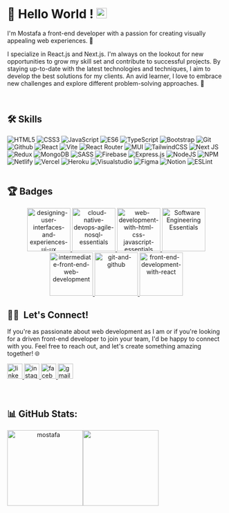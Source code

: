 <!--
- 👋 Hi, I’m @Mostafa Hassan
- 👀 I’m interested in web development
- 📫 How to reach me mostafahasan.dev@gmail.com

<!---
Mostafa-Zewail77/Mostafa-Zewail77 is a ✨ special ✨ repository because its `README.md` (this file) appears on your GitHub profile.
You can click the Preview link to take a look at your changes. -->

<h1>
👋 Hello World !  <img src="https://github.com/TheDudeThatCode/TheDudeThatCode/blob/master/Assets/Earth.gif" width="24px">
</h1>

I'm Mostafa a front-end developer with a passion for creating visually appealing web experiences. 🎨

I specialize in React.js and Next.js. I'm always on the lookout for new opportunities to grow my skill set and contribute to successful projects. By staying up-to-date with the latest technologies and techniques, I aim to develop the best solutions for my clients. An avid learner, I love to embrace new challenges and explore different problem-solving approaches. 🚀
<!-- <a href="https://mostafahassan.vercel.app/"><strong>Visit my personal website </strong></a> -->
<br/>

## 🛠 Skills

![HTML5](https://img.shields.io/badge/html5-%23E34F26.svg?style=for-the-badge&logo=html5&logoColor=white)
![CSS3](https://img.shields.io/badge/css3-%231572B6.svg?style=for-the-badge&logo=css3&logoColor=white)
![JavaScript](https://img.shields.io/badge/javascript-%23323330.svg?style=for-the-badge&logo=javascript&logoColor=%23F7DF1E)
![ES6](https://img.shields.io/badge/ES6-%23F7DF1E.svg?style=for-the-badge&logo=ES6&logoColor=%23323330)
![TypeScript](https://img.shields.io/badge/typescript-%23007ACC.svg?style=for-the-badge&logo=typescript&logoColor=white)
![Bootstrap](https://img.shields.io/badge/bootstrap-%23563D7C.svg?style=for-the-badge&logo=bootstrap&logoColor=white)
![Git](https://img.shields.io/badge/GIT-E44C30?style=for-the-badge&logo=git&logoColor=white)
![Github](https://img.shields.io/badge/GitHub-100000?style=for-the-badge&logo=github&logoColor=white)
![React](https://img.shields.io/badge/react-%2320232a.svg?style=for-the-badge&logo=react&logoColor=%2361DAFB)
![Vite](https://img.shields.io/badge/Vite-B73BFE?style=for-the-badge&logo=vite&logoColor=FFD62E) 
![React Router](https://img.shields.io/badge/React_Router-CA4245?style=for-the-badge&logo=react-router&logoColor=white)
![MUI](https://img.shields.io/badge/MUI-%230081CB.svg?style=for-the-badge&logo=material-ui&logoColor=white) 
<img alt="TailwindCSS" src="https://img.shields.io/badge/tailwindcss-%2338B2AC.svg?style=for-the-badge&logo=tailwind-css&logoColor=white"> 
![Next JS](https://img.shields.io/badge/Next-black?style=for-the-badge&logo=next.js&logoColor=white) 
![Redux](https://img.shields.io/badge/redux-%23593d88.svg?style=for-the-badge&logo=redux&logoColor=white)
![MongoDB](https://img.shields.io/badge/MongoDB-%234ea94b.svg?style=for-the-badge&logo=mongodb&logoColor=white) 
![SASS](https://img.shields.io/badge/SASS-hotpink.svg?style=for-the-badge&logo=SASS&logoColor=white)
![Firebase](https://img.shields.io/badge/firebase-%23039BE5.svg?style=for-the-badge&logo=firebase)
![Express.js](https://img.shields.io/badge/express.js-%23404d59.svg?style=for-the-badge&logo=express&logoColor=%2361DAFB) 
![NodeJS](https://img.shields.io/badge/node.js-6DA55F?style=for-the-badge&logo=node.js&logoColor=white)
![NPM](https://img.shields.io/badge/NPM-%23000000.svg?style=for-the-badge&logo=npm&logoColor=white)
![Netlify](https://img.shields.io/badge/netlify-%23000000.svg?style=for-the-badge&logo=netlify&logoColor=#00C7B7)
![Vercel](https://img.shields.io/badge/vercel-%23000000.svg?style=for-the-badge&logo=vercel&logoColor=white)
![Heroku](https://img.shields.io/badge/heroku-%23430098.svg?style=for-the-badge&logo=heroku&logoColor=white)
![Visualstudio](https://img.shields.io/badge/Visual_Studio_Code-0078D4?style=for-the-badge&logo=visual%20studio%20code&logoColor=white)
![Figma](https://img.shields.io/badge/figma-%23F24E1E.svg?style=for-the-badge&logo=figma&logoColor=white)
![Notion](https://img.shields.io/badge/Notion-%23000000.svg?style=for-the-badge&logo=notion&logoColor=white)
![ESLint](https://img.shields.io/badge/ESLint-4B3263?style=for-the-badge&logo=eslint&logoColor=white)
<br/>
<br/>

## 🏆 Badges

<div align="center">
  <a href="https://www.credly.com/badges/da409856-f8be-4ff7-ae73-1acd34a5c7c3/public_url">
    <img src="https://github.com/mostafahassan-dev/mostafahassan-dev/assets/104537380/6ace4dab-53f7-4cbc-ab52-ebe3b2c635a2" 
     alt="designing-user-interfaces-and-experiences-ui-ux" width="100" height="100">
  </a>
  <a href="https://www.credly.com/badges/cdb1b6d9-2a4b-46b8-b581-8df9e12397ee/public_url">
    <img src="https://github.com/mostafahassan-dev/mostafahassan-dev/assets/104537380/b7b7acb4-30d8-4177-891e-c8bf6a43d051" 
     alt="cloud-native-devops-agile-nosql-essentials" width="100" height="100">
  </a>
  <a href="https://www.credly.com/badges/dd8dc5d2-5dbd-4c26-913b-75cd1e4efc11/public_url">
    <img src="https://github.com/mostafahassan-dev/mostafahassan-dev/assets/104537380/bc725c30-029f-4e85-885f-b30ee22bedc1" 
     alt="web-development-with-html-css-javascript-essentials" width="100" height="100">
  </a>
  <a href="https://www.credly.com/badges/5af6ae5d-4a9b-4beb-a2f0-f34a5c9c5c57/public_url">
    <img src="https://github.com/mostafahassan-dev/mostafahassan-dev/assets/104537380/9f3bbb3b-20be-45ef-9dac-e4ccef82ac41" 
     alt="Software Engineering Essentials" width="100" height="100">
  </a>
  <a href="https://www.credly.com/badges/0d5ea9eb-20ed-471a-805a-93f75e0cbf3c/public_url">
    <img src="https://github.com/mostafahassan-dev/mostafahassan-dev/assets/104537380/1c3e9b1c-7a44-4526-9e63-639b53efd0f7" 
     alt="intermediate-front-end-web-development" width="100" height="100">
  </a>
  <a href="https://www.credly.com/badges/6a894718-c1f2-4bff-8c71-065b354b79a5/public_url">
    <img src="https://github.com/mostafahassan-dev/mostafahassan-dev/assets/104537380/f140819a-8c85-487f-8e5e-4a6a0c28de48" 
     alt="git-and-github" width="100" height="100">
  </a>
  <a href="https://www.credly.com/badges/fcac150f-a697-473c-b241-75eca8bdaecc/public_url">
    <img src="https://github.com/mostafahassan-dev/mostafahassan-dev/assets/104537380/0e2260c2-53d7-4359-ad34-4f1260fc4470" 
     alt="front-end-development-with-react" width="100" height="100">
  </a>
</div>

 ## 🤝🏻 &nbsp;Let's Connect!
If you're as passionate about web development as I am or if you're looking for a driven front-end developer to join your team, I'd be happy to connect with you. Feel free to reach out, and let's create something amazing together! 🌐
<div >
  <a href="https://www.linkedin.com/in/mostafahassan-dev/" target="_blank">
    <img src="https://img.shields.io/static/v1?message=LinkedIn&logo=linkedin&label=&color=0077B5&logoColor=white&labelColor=&style=for-the-badge" height="35" alt="linkedin logo"  />
  </a>
  <a href="https://www.instagram.com/mostafahassan.dev" target="_blank">
    <img src="https://img.shields.io/static/v1?message=Instagram&logo=instagram&label=&color=E4405F&logoColor=white&labelColor=&style=for-the-badge" height="35" alt="instagram logo"  />
  </a>
  <a href="https://www.facebook.com/profile.php?id=100006284646611" target="_blank">
    <img src="https://img.shields.io/static/v1?message=Facebook&logo=facebook&label=&color=1877F2&logoColor=white&labelColor=&style=for-the-badge" height="35" alt="facebook logo"  />
  </a>
  
  <a href="mailto:mostafahasan.dev@gmail.com" target="_blank">
    <img src="https://img.shields.io/static/v1?message=Gmail&logo=gmail&label=&color=D14836&logoColor=white&labelColor=&style=for-the-badge" height="35" alt="gmail logo"  />
  </a>
</div>
<br/>
<br/>

## 📊 GitHub Stats:

<div align="center" style="display: flex; align-items:center;">
  <img src="https://github-readme-streak-stats.herokuapp.com/?user=mostafahassan-dev&theme=blue-green" alt="mostafa" style="max-width: 100%; height: 175px;" />
  <img src="https://github-readme-stats.vercel.app/api/top-langs/?username=mostafahassan-dev&theme=blue-green" style="max-width: 100%; height: 175px;" />
</div> 




<!--
🔥
<table width="100%"  border="0" cellpadding="0" cellspacing="0">
  <tr>
    <td align="center">
       <img src="https://github-readme-streak-stats.herokuapp.com/?user=mostafahassan-dev&theme=blue-green" alt="mostafa" style="max-width: 100%; height: 175px;" />
       <img src="https://github-readme-stats.vercel.app/api/top-langs/?username=mostafahassan-dev&theme=blue-green" style="max-width: 100%; height: 175px;" />
    </td>
    <td align="center">
      <a href="https://benyou.me">
        <span>&nbsp;&nbsp;&nbsp;&nbsp;&nbsp;&nbsp;&nbsp;</span>
        <span>&nbsp;&nbsp;&nbsp;&nbsp;&nbsp;&nbsp;&nbsp;</span>
        <img src="https://github.com/benyou1969/benyou1969/blob/master/globe.gif?raw=true" />
        <span>&nbsp;&nbsp;&nbsp;&nbsp;&nbsp;&nbsp;&nbsp;&nbsp;</span>
        <span>&nbsp;&nbsp;&nbsp;&nbsp;&nbsp;&nbsp;&nbsp;&nbsp;</span>
        <br>
        <strong>Visit my personal website </strong>
    </td>
  </tr>
</table> 
        
<!---

![Angular](https://img.shields.io/badge/angular-%23DD0031.svg?style=for-the-badge&logo=angular&logoColor=white) 
![Ant-Design](https://img.shields.io/badge/-AntDesign-%230170FE?style=for-the-badge&logo=ant-design&logoColor=white) 
![Chart.js](https://img.shields.io/badge/chart.js-F5788D.svg?style=for-the-badge&logo=chart.js&logoColor=white) 
![Chakra](https://img.shields.io/badge/chakra-%234ED1C5.svg?style=for-the-badge&logo=chakraui&logoColor=white) 
![Expo](https://img.shields.io/badge/expo-1C1E24?style=for-the-badge&logo=expo&logoColor=#D04A37) 
![Flutter](https://img.shields.io/badge/Flutter-%2302569B.svg?style=for-the-badge&logo=Flutter&logoColor=white)
![jQuery](https://img.shields.io/badge/jquery-%230769AD.svg?style=for-the-badge&logo=jquery&logoColor=white)
![React Native](https://img.shields.io/badge/react_native-%2320232a.svg?style=for-the-badge&logo=react&logoColor=%2361DAFB)
![Svelte](https://img.shields.io/badge/svelte-%23f1413d.svg?style=for-the-badge&logo=svelte&logoColor=white) 
![Yarn](https://img.shields.io/badge/yarn-%232C8EBB.svg?style=for-the-badge&logo=yarn&logoColor=white) 
![Java](https://img.shields.io/badge/java-%23ED8B00.svg?style=for-the-badge&logo=java&logoColor=white) 
![Python](https://img.shields.io/badge/python-3670A0?style=for-the-badge&logo=python&logoColor=ffdd54) 
![Dart](https://img.shields.io/badge/dart-%230175C2.svg?style=for-the-badge&logo=dart&logoColor=white) 
![LINUX](https://img.shields.io/badge/Linux-FCC624?style=for-the-badge&logo=linux&logoColor=black)



-->




 
 
